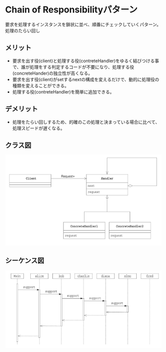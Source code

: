# Chain of Responsibilityパターン

要求を処理するインスタンスを鎖状に並べ、順番にチェックしていくパターン。処理のたらい回し

## メリット

* 要求を出す役(client)と処理する役(contreteHandler)をゆるく結びつける事で、誰が処理をする判定するコードが不要になり、処理する役(concreteHander)の独立性が高くなる。
* 要求を出す役(client)がsetするnextの構成を変えるだけで、動的に処理役の種類を変えることができる。
* 処理する役(contreteHandler)を簡単に追加できる。

## デメリット

* 処理をたらい回しするため、的確のこの処理と決まっている場合に比べて、処理スピードが遅くなる。


## クラス図

![](./クラス図.png)

## シーケンス図

![](./シーケンス図.png)